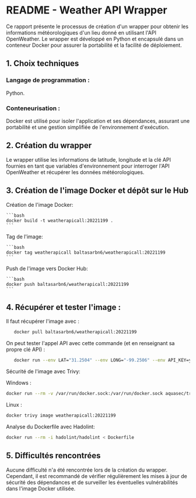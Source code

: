 # README - Weather API Wrapper

Ce rapport présente le processus de création d'un wrapper pour obtenir les informations météorologiques d'un lieu donné en utilisant l'API OpenWeather. Le wrapper est développé en Python et encapsulé dans un conteneur Docker pour assurer la portabilité et la facilité de déploiement.

## 1. Choix techniques
### Langage de programmation : 
Python.

### Conteneurisation : 
Docker est utilisé pour isoler l'application et ses dépendances, assurant une portabilité et une gestion simplifiée de l'environnement d'exécution.

## 2. Création du wrapper
Le wrapper utilise les informations de latitude, longitude et la clé API fournies en tant que variables d'environnement pour interroger l'API OpenWeather et récupérer les données météorologiques.

## 3. Création de l'image Docker et dépôt sur le Hub
   Création de l'image Docker:
   
    ```bash
    docker build -t weatherapicall:20221199 .
    ```

   Tag de l'image:
   
    ```bash
    docker tag weatherapicall baltasarbn6/weatherapicall:20221199
    ```

   Push de l'image vers Docker Hub:
   
    ```bash
    docker push baltasarbn6/weatherapicall:20221199
    ```

## 4. Récupérer et tester l'image : 

Il faut récupérer l'image avec : 
   ```bash
      docker pull baltasarbn6/weatherapicall:20221199
   ```

On peut tester l'appel API avec cette commande (et en renseignant sa propre clé API) : 
   ```bash
      docker run --env LAT="31.2504" --env LONG="-99.2506" --env API_KEY=your_api_key baltasarbn6/weatherapicall:20221199
   ```

Sécurité de l'image avec Trivy:

Windows :
```bash
docker run --rm -v /var/run/docker.sock:/var/run/docker.sock aquasec/trivy image weatherapicall:20221199
```
Linux :
```bash
docker trivy image weatherapicall:20221199
```

Analyse du Dockerfile avec Hadolint:
```bash
docker run --rm -i hadolint/hadolint < Dockerfile
```


## 5. Difficultés rencontrées
Aucune difficulté n'a été rencontrée lors de la création du wrapper. Cependant, il est recommandé de vérifier régulièrement les mises à jour de sécurité des dépendances et de surveiller les éventuelles vulnérabilités dans l'image Docker utilisée.
